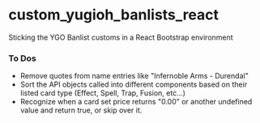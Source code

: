 # custom_yugioh_banlists_react
Sticking the YGO Banlist customs in a React Bootstrap environment

### To Dos
- Remove quotes from name entries like 	"Infernoble Arms - Durendal"
- Sort the API objects called into different components based on their listed card type (Effect, Spell, Trap, Fusion, etc...)
- Recognize when a card set price returns "0.00" or another undefined value and return true, or skip over it.